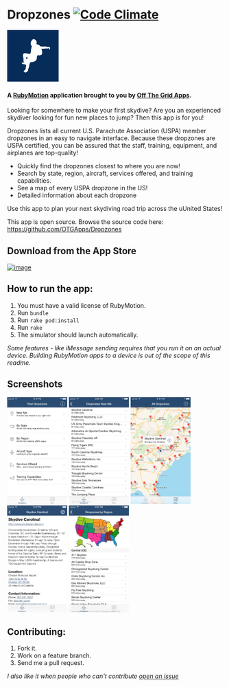 # Dropzones [![Code Climate](https://codeclimate.com/github/OTGApps/Dropzones.png)](https://codeclimate.com/github/OTGApps/Dropzones)
![App Icon](resources/Icon-120.png)

#### A [RubyMotion](http://www.rubymotion.com/) application brought to you by [Off The Grid Apps](http://otgapps.io/).

Looking for somewhere to make your first skydive? Are you an experienced skydiver looking for fun new places to jump? Then this app is for you!

Dropzones lists all current U.S. Parachute Association (USPA) member dropzones in an easy to navigate interface. Because these dropzones are USPA certified, you can be assured that the staff, training, equipment, and airplanes are top-quality!

* Quickly find the dropzones closest to where you are now!
* Search by state, region, aircraft, services offered, and training capabilities.
* See a map of every USPA dropzone in the US!
* Detailed information about each dropzone

Use this app to plan your next skydiving road trip across the uUnited States!

This app is open source. Browse the source code here: https://github.com/OTGApps/Dropzones

## Download from the App Store

[![image](http://ax.phobos.apple.com.edgesuite.net/images/web/linkmaker/badge_appstore-lrg.gif)](https://itunes.apple.com/us/app/dropzones-uspa-dropzone-finder/id960515397?mt=8&uo=4&at=10l4yY&ct=github)

## How to run the app:

1. You must have a valid license of RubyMotion.
2. Run `bundle`
3. Run `rake pod:install`
4. Run `rake`
5. The simulator should launch automatically.

*Some features - like iMessage sending requires that you run it on an actual device. Building RubyMotion apps to a device is out of  the scope of this readme.*

## Screenshots

<a href="_marketing/screenshots/1.0.0/4.7/1.png"><img src="_marketing/screenshots/1.0.0/4.7/1.png" alt="Screenshot" width="140" /></a> <a href="_marketing/screenshots/1.0.0/4.7/2.png"><img src="_marketing/screenshots/1.0.0/4.7/2.png" alt="Screenshot" width="140" /></a> <a href="_marketing/screenshots/1.0.0/4.7/3.png"><img src="_marketing/screenshots/1.0.0/4.7/3.png" alt="Screenshot" width="140" /></a> <a href="_marketing/screenshots/1.0.0/4.7/4.png"><img src="_marketing/screenshots/1.0.0/4.7/4.png" alt="Screenshot" width="140"  /></a> <a href="_marketing/screenshots/1.0.0/4.7/5.png"><img src="_marketing/screenshots/1.0.0/4.7/5.png" alt="Screenshot" width="140" /></a>

## Contributing:

1. Fork it.
2. Work on a feature branch.
3. Send me a pull request.

*I also like it when people who can't contribute [open an issue](https://github.com/OTGApps/Dropzones/issues)*
